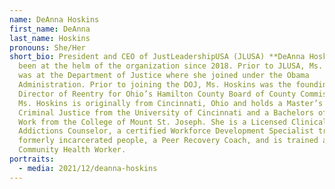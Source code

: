 ```yaml
---
name: DeAnna Hoskins
first_name: DeAnna
last_name: Hoskins
pronouns: She/Her
short_bio: President and CEO of JustLeadershipUSA (JLUSA) **DeAnna Hoskins** has
  been at the helm of the organization since 2018. Prior to JLUSA, Ms. Hoskins
  was at the Department of Justice where she joined under the Obama
  Administration. Prior to joining the DOJ, Ms. Hoskins was the founding
  Director of Reentry for Ohio’s Hamilton County Board of County Commissioners.
  Ms. Hoskins is originally from Cincinnati, Ohio and holds a Master’s Degree in
  Criminal Justice from the University of Cincinnati and a Bachelors of Social
  Work from the College of Mount St. Joseph. She is a Licensed Clinical
  Addictions Counselor, a certified Workforce Development Specialist trainer for
  formerly incarcerated people, a Peer Recovery Coach, and is trained as a
  Community Health Worker.
portraits:
  - media: 2021/12/deanna-hoskins
---
```


